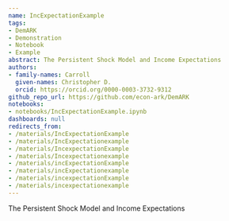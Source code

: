 ```yaml
---
name: IncExpectationExample
tags:
- DemARK
- Demonstration
- Notebook
- Example
abstract: The Persistent Shock Model and Income Expectations
authors:
- family-names: Carroll
  given-names: Christopher D.
  orcid: https://orcid.org/0000-0003-3732-9312
github_repo_url: https://github.com/econ-ark/DemARK
notebooks:
- notebooks/IncExpectationExample.ipynb
dashboards: null
redirects_from:
- /materials/IncExpectationExample
- /materials/IncExpectationexample
- /materials/IncexpectationExample
- /materials/Incexpectationexample
- /materials/incExpectationExample
- /materials/incExpectationexample
- /materials/incexpectationExample
- /materials/incexpectationexample
---
```


The Persistent Shock Model and Income Expectations
